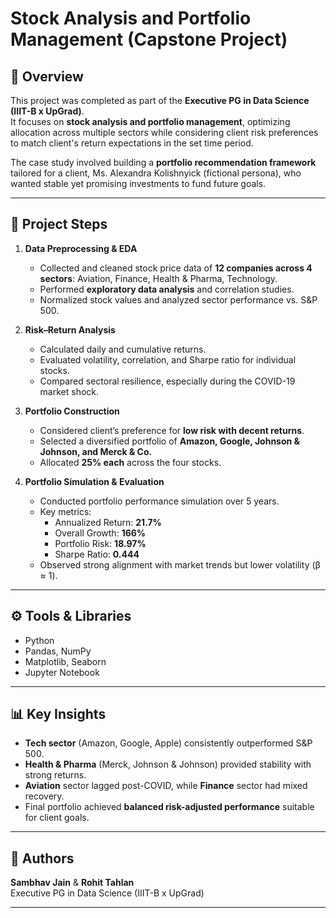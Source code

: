 # Stock Analysis and Portfolio Management (Capstone Project)

## 📌 Overview  
This project was completed as part of the **Executive PG in Data Science (IIIT-B x UpGrad)**.  
It focuses on **stock analysis and portfolio management**, optimizing allocation across multiple sectors while considering client risk preferences to match client's return expectations in the set time period.

The case study involved building a **portfolio recommendation framework** tailored for a client, Ms. Alexandra Kolishnyick (fictional persona), who wanted stable yet promising investments to fund future goals.  

---

## 🎯 Project Steps  
1. **Data Preprocessing & EDA**  
   - Collected and cleaned stock price data of **12 companies across 4 sectors**: Aviation, Finance, Health & Pharma, Technology.  
   - Performed **exploratory data analysis** and correlation studies.  
   - Normalized stock values and analyzed sector performance vs. S&P 500.  

2. **Risk–Return Analysis**  
   - Calculated daily and cumulative returns.  
   - Evaluated volatility, correlation, and Sharpe ratio for individual stocks.  
   - Compared sectoral resilience, especially during the COVID-19 market shock.  

3. **Portfolio Construction**  
   - Considered client’s preference for **low risk with decent returns**.  
   - Selected a diversified portfolio of **Amazon, Google, Johnson & Johnson, and Merck & Co.**  
   - Allocated **25% each** across the four stocks.  

4. **Portfolio Simulation & Evaluation**  
   - Conducted portfolio performance simulation over 5 years.  
   - Key metrics:  
     - Annualized Return: **21.7%**  
     - Overall Growth: **166%**  
     - Portfolio Risk: **18.97%**  
     - Sharpe Ratio: **0.444**  
   - Observed strong alignment with market trends but lower volatility (β ≈ 1).  

---

## ⚙️ Tools & Libraries  
- Python  
- Pandas, NumPy  
- Matplotlib, Seaborn  
- Jupyter Notebook  

---

## 📊 Key Insights  
- **Tech sector** (Amazon, Google, Apple) consistently outperformed S&P 500.  
- **Health & Pharma** (Merck, Johnson & Johnson) provided stability with strong returns.  
- **Aviation** sector lagged post-COVID, while **Finance** sector had mixed recovery.  
- Final portfolio achieved **balanced risk-adjusted performance** suitable for client goals.  

---

## 👤 Authors  
**Sambhav Jain** & **Rohit Tahlan**  
Executive PG in Data Science (IIIT-B x UpGrad)  

---
